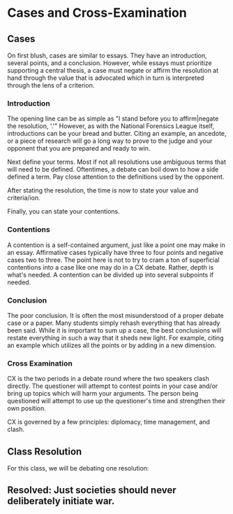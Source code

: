 # Cases and Cross-Examination

## Cases
On first blush, cases are similar to essays. They have an introduction, several points, and a conclusion. However, while essays 
must prioritize supporting a central thesis, a case must negate or affirm the resolution at hand through the value that is 
advocated which in turn is interpreted through the lens of a criterion.

### Introduction
The opening line can be as simple as "I stand before you to affirm|negate the resolution, '<resolution>.'" However, as with the
National Forensics League itself, introductions can be your bread and butter. Citing an example, an ancedote, or a piece of
research will go a long way to prove to the judge and your opponent that you are prepared and ready to win.

Next define your terms. Most if not all resolutions use ambiguous terms that will need to be defined. Oftentimes, a debate can
boil down to how a side defined a term. Pay close attention to the definitions used by the opponent.

After stating the resolution, the time is now to state your value and criteria/ion. 

Finally, you can state your contentions.

### Contentions
A contention is a self-contained argument, just like a point one may make in an essay. Affirmative cases typically have three to
four points and negative cases two to three. The point here is not to try to cram a ton of superficial contentions into a case
like one may do in a CX debate. Rather, depth is what's needed. A contention can be divided up into several subpoints if needed.

### Conclusion
The poor conclusion. It is often the most misunderstood of a proper debate case or a paper. Many students simply rehash everything
that has already been said. While it is important to sum up a case, the best conclusions will restate everything in such a way
that it sheds new light. For example, citing an example which utilizes all the points or by adding in a new dimension.

### Cross Examination
CX is the two periods in a debate round where the two speakers clash directly. The questioner will attempt to contest points in 
your case and/or bring up topics which will harm your arguments. The person being questioned will attempt to use up the questioner's
time and strengthen their own position.

CX is governed by a few principles: diplomacy, time management, and clash.

## Class Resolution
For this class, we will be debating one resolution:

## Resolved: Just societies should never deliberately initiate war.

